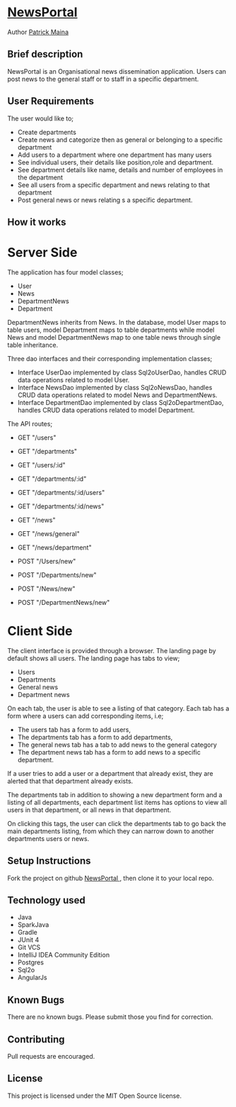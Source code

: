 # [NewsPortal ](https://github.com/pkminor/NewsPortal)

Author [Patrick Maina](https://github.com/pkminor)

## Brief description
NewsPortal is an Organisational news dissemination application. 
Users can post news to the general staff or to staff in a specific department.

## User Requirements   

The user would like to;

- Create departments
- Create news and categorize then as general or belonging to a specific department
- Add users to a department where one department has many users
- See individual users, their details like position,role and department.
- See department details like name, details and number of employees in the department
- See all users from a specific department and news relating to that department
- Post general news or news relating s a specific department.

## How it works

# Server Side

The application has four model classes;

- User
- News
- DepartmentNews
- Department

DepartmentNews inherits from News.
In the database, model User maps to table users, model Department maps to table departments while model
News and model DepartmentNews map to one table news through single table inheritance.

Three dao interfaces and their corresponding implementation classes;
- Interface UserDao implemented by class Sql2oUserDao, handles CRUD data operations related to model User.
- Interface NewsDao implemented by class Sql2oNewsDao, handles CRUD data operations related to model News and DepartmentNews.
- Interface DepartmentDao implemented by class Sql2oDepartmentDao, handles CRUD data operations related to model Department.

The API routes;

- GET "/users"
- GET "/departments"
- GET "/users/:id"
- GET "/departments/:id"
- GET "/departments/:id/users"
- GET "/departments/:id/news"
- GET "/news"
- GET "/news/general"
- GET "/news/department"

- POST "/Users/new"
- POST "/Departments/new"
- POST "/News/new"
- POST "/DepartmentNews/new"

# Client Side

The client interface is provided through a browser. The landing page by default shows all users.
The landing page has tabs to view;
- Users
- Departments
- General news
- Department news

On each tab, the user is able to see a listing of that category. Each tab has a form where a users can add 
corresponding items, i.e;
 - The users tab has a form to add users, 
 - The departments tab has a form to add departments,
 - The general news tab has a tab to add news to the general category
 - The department news tab has a form to add news to a specific department.
 
If a user tries to add a user or a department that already exist, they are alerted that that department already exists.

The departments tab in addition to showing a new department form and a listing of all departments,
each department list items has options to view all users in that department, or all news in that department.

On clicking this tags, the user can click the departments tab to go back the main departments listing, from which they
can narrow down to another departments users or news.
## Setup Instructions
Fork the project on github [NewsPortal ](https://github.com/pkminor/NewsPortal), then clone it to your local repo.

## Technology used
 - Java
 - SparkJava
 - Gradle
 - JUnit 4
 - Git VCS
 - IntelliJ IDEA Community Edition
 - Postgres
 - Sql2o
 - AngularJs
 
## Known Bugs
There are no known bugs. Please submit those you find for correction.

## Contributing
Pull requests are encouraged.

## License
This project is licensed under the MIT Open Source license.

